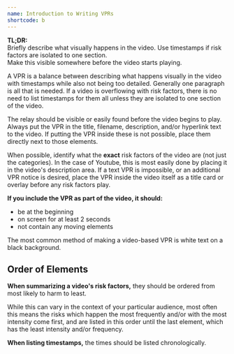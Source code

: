 ```yaml
---
name: Introduction to Writing VPRs
shortcode: b
---
```


<div class="notice">
<b>TL;DR:</b><br />
Briefly describe what visually happens in the video. Use timestamps if risk factors are isolated to one section.<br />
Make this visible somewhere before the video starts playing.
</div>

A VPR is a balance between describing what happens visually in the video with timestamps while also not being too detailed. Generally one paragraph is all that is needed. If a video is overflowing with risk factors, there is no need to list timestamps for them all unless they are isolated to one section of the video.

The relay should be visible or easily found before the video begins to play.
Always put the VPR in the title, filename, description, and/or hyperlink text to the video.
If putting the VPR inside these is not possible, place them directly next to those elements.

When possible, identify what the **exact** risk factors of the video are (not just the categories). In the case of Youtube, this is most easily done by placing it in the video's description area. If a text VPR is impossible, or an additional VPR notice is desired, place the VPR inside the video itself as a title card or overlay before any risk factors play. 

**If you include the VPR as part of the video, it should:**
-  be at the beginning
-  on screen for at least 2 seconds
-  not contain any moving elements

The most common method of making a video-based VPR is white text on a black background.

## Order of Elements

**When summarizing a video's risk factors,** they should be ordered from most likely to harm to least.

While this can vary in the context of your particular audience, most often this means the risks which happen the most frequently and/or with the most intensity come first, and are listed in this order until the last element, which has the least intensity and/or frequency.

**When listing timestamps,** the times should be listed chronologically.
